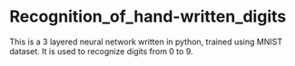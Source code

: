 # Recognition_of_hand-written_digits
This is a 3 layered neural network written in python, trained using MNIST dataset. It is used to recognize digits from 0 to 9.
